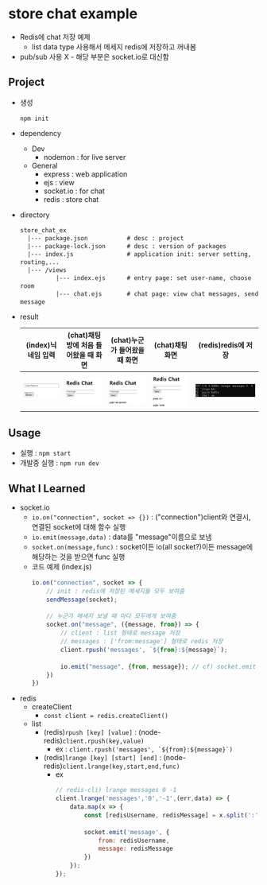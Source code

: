 # store chat example

* Redis에 chat 저장 예제
  * list data type 사용해서 메세지 redis에 저장하고 꺼내봄
* pub/sub 사용 X - 해당 부분은 socket.io로 대신함

## Project

* 생성
    ```shell
    npm init
    ```
* dependency
  * Dev
      * nodemon : for live server
  * General
      * express : web application
      * ejs     : view
      * socket.io : for chat
      * redis : store chat

* directory
  ```text
  store_chat_ex
    |--- package.json           # desc : project
    |--- package-lock.json      # desc : version of packages
    |--- index.js               # application init: server setting, routing,...
    |--- /views
            |--- index.ejs      # entry page: set user-name, choose room
            |--- chat.ejs       # chat page: view chat messages, send message 
  ```
  
* result

  |(index)닉네임 입력|(chat)채팅방에 처음 들어왔을 때 화면|(chat)누군가 들어왔을 때 화면|(chat)채팅화면|(redis)redis에 저장|
  |:---:|:---:|:---:|:---:|:---:|
  |<img alt="1" src="../../images/store_chat_1.jpg"/>|<img alt="2" src="../../images/store_chat_2.jpg"/>|<img alt="3" src="../../images/store_chat_3.jpg"/>|<img alt="4" src="../../images/store_chat_4.jpg"/>|<img alt="redis" src="../../images/store_chat_redis.jpg"/>
  
## Usage

* 실행 : ```npm start```
* 개발중 실행 : ```npm run dev```

## What I Learned   

* socket.io
  * ```io.on("connection", socket => {})``` : ("connection")client와 연결시, 연결된 socket에 대해 함수 실행
  * ```io.emit(message,data)``` : data를 "message"이름으로 보냄
  * ```socket.on(message,func)``` : socket이든 io(all socket?)이든 message에 해당하는 것을 받으면 func 실행
  * 코드 예제 (index.js)
    ```js
    io.on("connection", socket => {
        // init : redis에 저장된 메세지들 모두 보여줌
        sendMessage(socket);
        
        // 누군가 메세지 보낼 때 마다 모두에게 보여줌
        socket.on("message", ({message, from}) => {
            // client : list 형태로 message 저장
            // messages : ['from:message'] 형태로 redis 저장
            client.rpush('messages', `${from}:${message}`);
    
            io.emit("message", {from, message}); // cf) socket.emit : this event trigger한 사람에게만 감
        })
    })    
    ```              
* redis
  * createClient
    * ```const client = redis.createClient()```
  * list
    * (redis)```rpush [key] [value]``` : (node-redis)```client.rpush(key,value)```
      * ex : ```client.rpush('messages', `${from}:${message}`)```
    * (redis)```lrange [key] [start] [end]``` : (node-redis)```client.lrange(key,start,end,func)```
      * ex  
        ```js
        // redis-cli) lrange messages 0 -1
        client.lrange('messages','0','-1',(err,data) => {
            data.map(x => {
                const [redisUsername, redisMessage] = x.split(':');
    
                socket.emit('message', {
                    from: redisUsername,
                    message: redisMessage
                })
            });
        });    
        ```